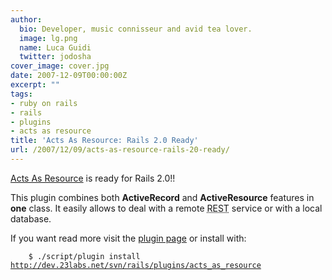 ```yaml
---
author:
  bio: Developer, music connisseur and avid tea lover.
  image: lg.png
  name: Luca Guidi
  twitter: jodosha
cover_image: cover.jpg
date: 2007-12-09T00:00:00Z
excerpt: ""
tags:
- ruby on rails
- rails
- plugins
- acts as resource
title: 'Acts As Resource: Rails 2.0 Ready'
url: /2007/12/09/acts-as-resource-rails-20-ready/
---
```


<p><a href="http://www.lucaguidi.com/pages/acts-as-resource" title="Acts As Resource">Acts As Resource</a> is ready for Rails 2.0!!</p>
<p>This plugin combines both <strong>ActiveRecord</strong> and <strong>ActiveResource</strong> features in <strong>one</strong> class. It easily allows to deal with a remote <acronym title="Representational State Transfer">REST</acronym> service or with a local database.</p>
<p>If you want read more visit the <a href="http://www.lucaguidi.com/pages/acts-as-resource" title="Acts As Resource">plugin page</a> or install with:<br/><code class="shell">
    $ ./script/plugin install <a href="http://dev.23labs.net/svn/rails/plugins/acts_as_resource">http://dev.23labs.net/svn/rails/plugins/acts_as_resource</a>
</code>
</p>
